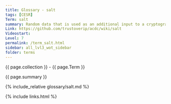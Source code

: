 ```yaml
---
title: Glossary - salt
tags: [CESR]
Term: salt
summary: Random data that is used as an additional input to a cryptographic one-way function
Link: https://github.com/trustoverip/acdc/wiki/salt
Videostart: 
Level: 7
permalink: /term_salt.html
sidebar: all_lvl3_wot_sidebar
folder: terms
---
```


{{ page.collection }} - {{ page.Term }}

   {{ page.summary }}

{% include_relative glossary/salt.md %}

 {% include links.html %} 
